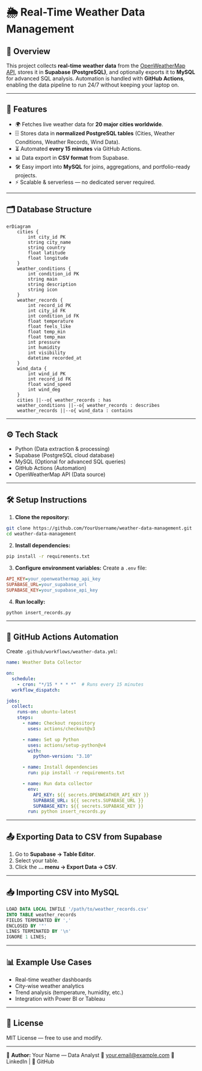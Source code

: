 # 🌦 Real-Time Weather Data Management

## 📌 Overview

This project collects **real-time weather data** from the [OpenWeatherMap API](https://openweathermap.org/api), stores it in **Supabase (PostgreSQL)**, and optionally exports it to **MySQL** for advanced SQL analysis. Automation is handled with **GitHub Actions**, enabling the data pipeline to run 24/7 without keeping your laptop on.

---

## 🚀 Features

* 🌍 Fetches live weather data for **20 major cities worldwide**.
* 🗄 Stores data in **normalized PostgreSQL tables** (Cities, Weather Conditions, Weather Records, Wind Data).
* ⏳ Automated **every 15 minutes** via GitHub Actions.
* 📊 Data export in **CSV format** from Supabase.
* 🛠 Easy import into **MySQL** for joins, aggregations, and portfolio-ready projects.
* ⚡ Scalable & serverless — no dedicated server required.

---

## 🗂 Database Structure

```mermaid
erDiagram
    cities {
        int city_id PK
        string city_name
        string country
        float latitude
        float longitude
    }
    weather_conditions {
        int condition_id PK
        string main
        string description
        string icon
    }
    weather_records {
        int record_id PK
        int city_id FK
        int condition_id FK
        float temperature
        float feels_like
        float temp_min
        float temp_max
        int pressure
        int humidity
        int visibility
        datetime recorded_at
    }
    wind_data {
        int wind_id PK
        int record_id FK
        float wind_speed
        int wind_deg
    }
    cities ||--o{ weather_records : has
    weather_conditions ||--o{ weather_records : describes
    weather_records ||--o{ wind_data : contains
```

---

## ⚙️ Tech Stack

* Python (Data extraction & processing)
* Supabase (PostgreSQL cloud database)
* MySQL (Optional for advanced SQL queries)
* GitHub Actions (Automation)
* OpenWeatherMap API (Data source)

---

## 🛠 Setup Instructions

1. **Clone the repository:**

```bash
git clone https://github.com/YourUsername/weather-data-management.git
cd weather-data-management
```

2. **Install dependencies:**

```bash
pip install -r requirements.txt
```

3. **Configure environment variables:**
   Create a `.env` file:

```ini
API_KEY=your_openweathermap_api_key
SUPABASE_URL=your_supabase_url
SUPABASE_KEY=your_supabase_api_key
```

4. **Run locally:**

```bash
python insert_records.py
```

---

## 🤖 GitHub Actions Automation

Create `.github/workflows/weather-data.yml`:

```yaml
name: Weather Data Collector

on:
  schedule:
    - cron: "*/15 * * * *"  # Runs every 15 minutes
  workflow_dispatch:

jobs:
  collect:
    runs-on: ubuntu-latest
    steps:
      - name: Checkout repository
        uses: actions/checkout@v3

      - name: Set up Python
        uses: actions/setup-python@v4
        with:
          python-version: "3.10"

      - name: Install dependencies
        run: pip install -r requirements.txt

      - name: Run data collector
        env:
          API_KEY: ${{ secrets.OPENWEATHER_API_KEY }}
          SUPABASE_URL: ${{ secrets.SUPABASE_URL }}
          SUPABASE_KEY: ${{ secrets.SUPABASE_KEY }}
        run: python insert_records.py
```

---

## 📤 Exporting Data to CSV from Supabase

1. Go to **Supabase → Table Editor**.
2. Select your table.
3. Click the **... menu → Export Data → CSV**.

---

## 📥 Importing CSV into MySQL

```sql
LOAD DATA LOCAL INFILE '/path/to/weather_records.csv'
INTO TABLE weather_records
FIELDS TERMINATED BY ','
ENCLOSED BY '"'
LINES TERMINATED BY '\n'
IGNORE 1 LINES;
```

---

## 📊 Example Use Cases

* Real-time weather dashboards
* City-wise weather analytics
* Trend analysis (temperature, humidity, etc.)
* Integration with Power BI or Tableau

---

## 📜 License

MIT License — free to use and modify.

---

👤 **Author:** Your Name — Data Analyst
📧 [your.email@example.com](mailto:your.email@example.com)
💼 LinkedIn | 🐙 GitHub
